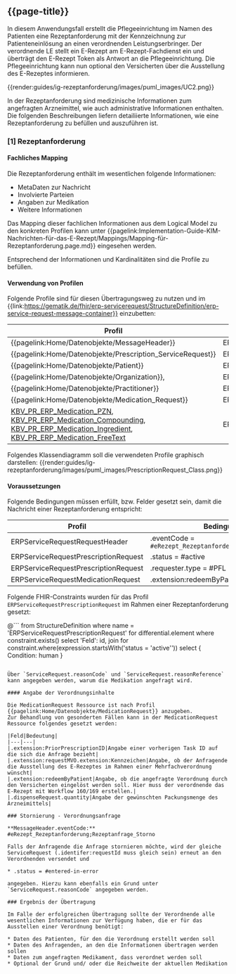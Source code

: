 ## {{page-title}}

In diesem Anwendungsfall erstellt die Pflegeeinrichtung im Namen des Patienten eine Rezeptanforderung mit der Kennzeichnung zur Patienteneinlösung an einen verordnenden Leistungserbringer. Der verordnende LE stellt ein E-Rezept am E-Rezept-Fachdienst ein und überträgt den E-Rezept Token als Antwort an die Pflegeeinrichtung.
Die Pflegeeinrichtung kann nun optional den Versicherten über die Ausstellung des E-Rezeptes informieren.

{{render:guides/ig-rezeptanforderung/images/puml_images/UC2.png}}

In der Rezeptanforderung sind medizinische Informationen zum angefragten Arzneimittel, wie auch administrative Informationen enthalten.
Die folgenden Beschreibungen liefern detailiierte Informationen, wie eine Rezeptanforderung zu befüllen und auszuführen ist.

### [1] Rezeptanforderung

#### Fachliches Mapping
Die Rezeptanforderung enthält im wesentlichen folgende Informationen:
* MetaDaten zur Nachricht
* Involvierte Parteien
* Angaben zur Medikation
* Weitere Informationen

Das Mapping dieser fachlichen Informationen aus dem Logical Model zu den konkreten Profilen kann unter {{pagelink:Implementation-Guide-KIM-Nachrichten-für-das-E-Rezept/Mappings/Mapping-für-Rezeptanforderung.page.md}} eingesehen werden.

Entsprechend der Informationen und Kardinalitäten sind die Profile zu befüllen.

#### Verwendung von Profilen

Folgende Profile sind für diesen Übertragungsweg zu nutzen und im {{link:https://gematik.de/fhir/erp-servicerequest/StructureDefinition/erp-service-request-message-container}} einzubetten:

|Profil|Referenziert in|Optional|
|---|---|---|
|{{pagelink:Home/Datenobjekte/MessageHeader}}|ERPServiceRequestMessageContainer.entry[0]||
|{{pagelink:Home/Datenobjekte/Prescription_ServiceRequest}}|ERPServiceRequestRequestHeader.focus||
|{{pagelink:Home/Datenobjekte/Patient}}|ERPServiceRequestPrescriptionRequest.subject||
|{{pagelink:Home/Datenobjekte/Organization}}, |ERPServiceRequestPrescriptionRequest.requester||
|{{pagelink:Home/Datenobjekte/Practitioner}} |ERPServiceRequestPrescriptionRequest.performer|x|
|{{pagelink:Home/Datenobjekte/Medication_Request}}|ERPServiceRequestPrescriptionRequest.basedOn||
|[KBV_PR_ERP_Medication_PZN](https://simplifier.net/erezept/kbvprerpmedicationpzn), [KBV_PR_ERP_Medication_Compounding](https://simplifier.net/erezept/kbvprerpmedicationcompounding), [KBV_PR_ERP_Medication_Ingredient](https://simplifier.net/erezept/kbvprerpmedicationingredient), [KBV_PR_ERP_Medication_FreeText](https://simplifier.net/erezept/kbvprerpmedicationfreetext)|ERPServiceRequestMedicationRequest.medication[x]||

Folgendes Klassendiagramm soll die verwendeten Profile graphisch darstellen:
{{render:guides/ig-rezeptanforderung/images/puml_images/PrescriptionRequest_Class.png}}

#### Voraussetzungen

Folgende Bedingungen müssen erfüllt, bzw. Felder gesetzt sein, damit die Nachricht einer Rezeptanforderung entspricht:

|Profil|Bedingung|
|---|---|
|ERPServiceRequestRequestHeader|.eventCode = `#eRezept_Rezeptanforderung;Rezeptanfrage`|
|ERPServiceRequestPrescriptionRequest|.status = #active|
|ERPServiceRequestPrescriptionRequest|.requester.type = #PFL \| #APO|
|ERPServiceRequestMedicationRequest|.extension:redeemByPatient = **true**|

Folgende FHIR-Constraints wurden für das Profil `ERPServiceRequestPrescriptionRequest` im Rahmen einer Rezeptanforderung gesetzt:

@```
from
	StructureDefinition
where
	name = 'ERPServiceRequestPrescriptionRequest'
for differential.element where constraint.exists()
select
    'Feld': id,
    join for constraint.where(expression.startsWith('status = \'active\'')) select { Condition: human }
```

Über `ServiceRequest.reasonCode` und `ServiceRequest.reasonReference` kann angegeben werden, warum die Medikation angefragt wird.

#### Angabe der Verordnungsinhalte

Die MedicationRequest Ressource ist nach Profil {{pagelink:Home/Datenobjekte/MedicationRequest}} anzugeben.
Zur Behandlung von gesonderten Fällen kann in der MedicationRequest Ressource folgendes gesetzt werden: 

|Feld|Bedeutung|
|---|---|
|.extension:PriorPrescriptionID|Angabe einer vorherigen Task ID auf die sich die Anfrage bezieht|
|.extension:requestMVO.extension:Kennzeichen|Angabe, ob der Anfragende die Ausstellung des E-Rezeptes im Rahmen einer Mehrfachverordnung wünscht|
|.extension:redeemByPatient|Angabe, ob die angefragte Verordnung durch den Versicherten eingelöst werden soll. Hier muss der verordnende das E-Rezept mit Workflow 160/169 erstellen.|
|.dispenseRequest.quantity|Angabe der gewünschten Packungsmenge des Arzneimittels|

### Stornierung - Verordnungsanfrage

**MessageHeader.eventCode:** #eRezept_Rezeptanforderung;Rezeptanfrage_Storno

Falls der Anfragende die Anfrage stornieren möchte, wird der gleiche ServiceRequest (.identifer:requestId muss gleich sein) erneut an den Verordnenden versendet und

* .status = #entered-in-error

angegeben. Hierzu kann ebenfalls ein Grund unter `ServiceRequest.reasonCode` angegeben werden.

### Ergebnis der Übertragung

Im Falle der erfolgreichen Übertragung sollte der Verordnende alle wesentlichen Informationen zur Verfügung haben, die er für das Ausstellen einer Verordnung benötigt:

* Daten des Patienten, für den die Verordnung erstellt werden soll
* Daten des Anfragenden, an den die Informationen übertragen werden sollen
* Daten zum angefragten Medikament, dass verordnet werden soll
* Optional der Grund und/ oder die Reichweite der aktuellen Medikation
